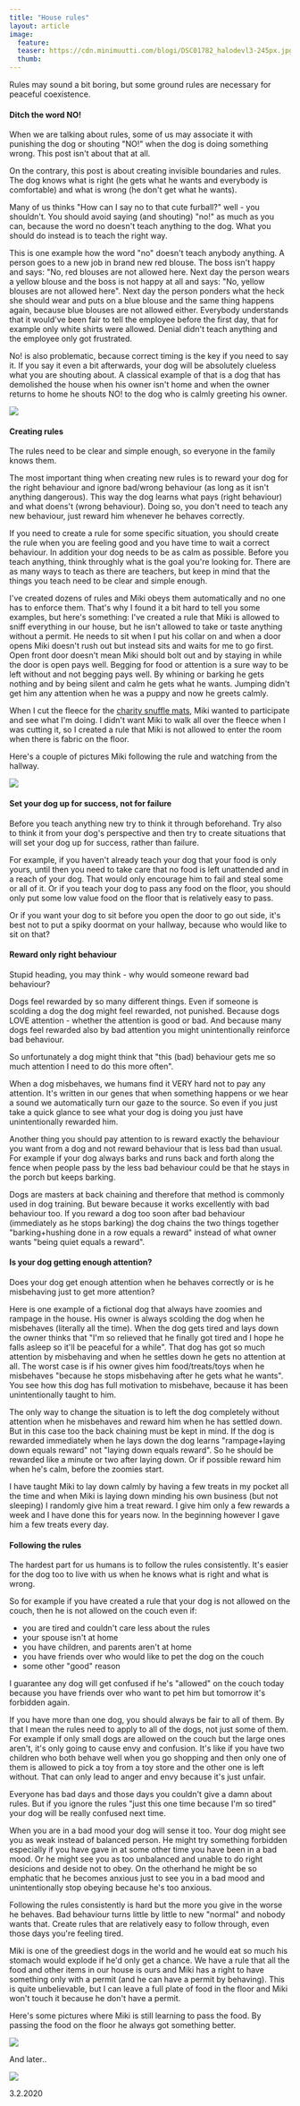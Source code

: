 ```yaml
---
title: "House rules"
layout: article
image:
  feature:
  teaser: https://cdn.minimuutti.com/blogi/DSC01782_halodevl3-245px.jpg
  thumb:
---
```


Rules may sound a bit boring, but some ground rules are necessary for peaceful coexistence.

#### Ditch the word NO!

When we are talking about rules, some of us may associate it with punishing the dog or shouting "NO!" when the dog is doing something wrong. This post isn't about that at all.

On the contrary, this post is about creating invisible boundaries and rules. The dog knows what is right (he gets what he wants and everybody is comfortable) and what is wrong (he don't get what he wants).

Many of us thinks "How can I say no to that cute furball?" well - you shouldn't. You should avoid saying (and shouting) "no!" as much as you can, because the word no doesn't teach anything to the dog. What you should do instead is to teach the right way.

This is one example how the word "no" doesn't teach anybody anything. A person goes to a new job in brand new red blouse. The boss isn't happy and says: "No, red blouses are not allowed here. Next day the person wears a yellow blouse and the boss is not happy at all and says: "No, yellow blouses are not allowed here". Next day the person ponders what the heck she should wear and puts on a blue blouse and the same thing happens again, because blue blouses are not allowed either. Everybody understands that it would've been fair to tell the employee before the first day, that for example only white shirts were allowed. Denial didn't teach anything and the employee only got frustrated.

No! is also problematic, because correct timing is the key if you need to say it. If you say it even a bit afterwards, your dog will be absolutely clueless what you are shouting about. A classical example of that is a dog that has demolished the house when his owner isn't home and when the owner returns to home he shouts NO! to the dog who is calmly greeting his owner.

![](https://cdn.minimuutti.com/blogi/20140608_090105_en-800px.jpg)

#### Creating rules

The rules need to be clear and simple enough, so everyone in the family knows them.

The most important thing when creating new rules is to reward your dog for the right behaviour and ignore bad/wrong behaviour (as long as it isn't anything dangerous). This way the dog learns what pays (right behaviour) and what doens't (wrong behaviour). Doing so, you don't need to teach any new behaviour, just reward him whenever he behaves correctly.

If you need to create a rule for some specific situation, you should create the rule when you are feeling good and you have time to wait a correct behaviour. In addition your dog needs to be as calm as possible. Before you teach anything, think throughly what is the goal you're looking for. There are as many ways to teach as there are teachers, but keep in mind that the things you teach need to be clear and simple enough. 

I've created dozens of rules and Miki obeys them automatically and no one has to enforce them. That's why I found it a bit hard to tell you some examples, but here's something: I've created a rule that Miki is allowed to sniff everything in our house, but he isn't allowed to take or taste anything without a permit. He needs to sit when I put his collar on and when a door opens Miki doesn't rush out but instead sits and waits for me to go first. Open front door doesn't mean Miki should bolt out and by staying in while the door is open pays well. Begging for food or attention is a sure way to be left without and not begging pays well. By whining or barking he gets nothing and by being silent and calm he gets what he wants. Jumping didn't get him any attention when he was a puppy and now he greets calmly.

When I cut the fleece for the [charity snuffle mats](https://minimuutti.com/en/blog/happy-holidays/), Miki wanted to participate and see what I'm doing. I didn't want Miki to walk all over the fleece when I was cutting it, so I created a rule that Miki is not allowed to enter the room when there is fabric on the floor.

Here's a couple of pictures Miki following the rule and watching from the hallway.

![](https://cdn.minimuutti.com/blogi/rules1.jpg)

#### Set your dog up for success, not for failure

Before you teach anything new try to think it through beforehand. Try also to think it from your dog's perspective and then try to create situations that will set your dog up for success, rather than failure.

For example, if you haven't already teach your dog that your food is only yours, until then you need to take care that no food is left unattended and in a reach of your dog. That would only encourage him to fail and steal some or all of it. Or if you teach your dog to pass any food on the floor, you should only put some low value food on the floor that is relatively easy to pass.

Or if you want your dog to sit before you open the door to go out side, it's best not to put a spiky doormat on your hallway, because who would like to sit on that?

#### Reward only right behaviour

Stupid heading, you may think - why would someone reward bad behaviour?

Dogs feel rewarded by so many different things. Even if someone is scolding a dog the dog might feel rewarded, not punished. Because dogs LOVE attention - whether the attention is good or bad. And because many dogs feel rewarded also by bad attention you might unintentionally reinforce bad behaviour. 

So unfortunately a dog might think that "this (bad) behaviour gets me so much attention I need to do this more often".

When a dog misbehaves, we humans find it VERY hard not to pay any attention. It's written in our genes that when something happens or we hear a sound we automatically turn our gaze to the source. So even if you just take a quick glance to see what your dog is doing you just have unintentionally rewarded him.

Another thing you should pay attention to is reward exactly the behaviour you want from a dog and not reward behaviour that is less bad than usual. For example if your dog always barks and runs back and forth along the fence when people pass by the less bad behaviour could be that he stays in the porch but keeps barking.

Dogs are masters at back chaining and therefore that method is commonly used in dog training. But beware because it works excellently with bad behaviour too. If you reward a dog too soon after bad behaviour (immediately as he stops barking) the dog chains the two things together "barking+hushing done in a row equals a reward" instead of what owner wants "being quiet equals a reward".

#### Is your dog getting enough attention?

Does your dog get enough attention when he behaves correctly or is he misbehaving just to get more attention?

Here is one example of a fictional dog that always have zoomies and rampage in the house. His owner is always scolding the dog when he misbehaves (literally all the time). When the dog gets tired and lays down the owner thinks that "I'm so relieved that he finally got tired and I hope he falls asleep so it'll be peaceful for a while". That dog has got so much attention by misbehaving and when he settles down he gets no attention at all. The worst case is if his owner gives him food/treats/toys when he misbehaves "because he stops misbehaving after he gets what he wants". You see how this dog has full motivation to misbehave, because it has been unintentionally taught to him.

The only way to change the situation is to left the dog completely without attention when he misbehaves and reward him when he has settled down. But in this case too the back chaining must be kept in mind. If the dog is rewarded immediately when he lays down the dog learns "rampage+laying down equals reward" not "laying down equals reward". So he should be rewarded like a minute or two after laying down. Or if possible reward him when he's calm, before the zoomies start.

I have taught Miki to lay down calmly by having a few treats in my pocket all the time and when Miki is laying down minding his own business (but not sleeping) I randomly give him a treat reward. I give him only a few rewards a week and I have done this for years now. In the beginning however I gave him a few treats every day.

#### Following the rules

The hardest part for us humans is to follow the rules consistently. It's easier for the dog too to live with us when he knows what is right and what is wrong.

So for example if you have created a rule that your dog is not allowed on the couch, then he is not allowed on the couch even if:

- you are tired and couldn't care less about the rules
- your spouse isn't at home
- you have children, and parents aren't at home
- you have friends over who would like to pet the dog on the couch
- some other "good" reason

I guarantee any dog will get confused if he's "allowed" on the couch today because you have friends over who want to pet him but tomorrow it's forbidden again.

If you have more than one dog, you should always be fair to all of them. By that I mean the rules need to apply to all of the dogs, not just some of them. For example if only small dogs are allowed on the couch but the large ones aren't, it's only going to cause envy and confusion. It's like if you have two children who both behave well when you go shopping and then only one of them is allowed to pick a toy from a toy store and the other one is left without. That can only lead to anger and envy because it's just unfair.

Everyone has bad days and those days you couldn't give a damn about rules. But if you ignore the rules "just this one time because I'm so tired" your dog will be really confused next time.

When you are in a bad mood your dog will sense it too. Your dog might see you as weak instead of balanced person. He might try something forbidden especially if you have gave in at some other time you have been in a bad mood. Or he might see you as too unbalanced and unable to do right desicions and deside not to obey. On the otherhand he might be so emphatic that he becomes anxious just to see you in a bad mood and unintentionally stop obeying because he's too anxious.

Following the rules consistently is hard but the more you give in the worse he behaves. Bad behaviour turns little by little to new "normal" and nobody wants that. Create rules that are relatively easy to follow through, even those days you're feeling tired. 

Miki is one of the greediest dogs in the world and he would eat so much his stomach would explode if he'd only get a chance. We have a rule that all the food and other items in our house is ours and Miki has a right to have something only with a permit (and he can have a permit by behaving). This is quite unbelievable, but I can leave a full plate of food in the floor and Miki won't touch it because he don't have a permit.

Here's some pictures where Miki is still learning to pass the food. By passing the food on the floor he always got something better.

![](https://cdn.minimuutti.com/blogi/Learning-800px.jpg)

And later.. 

![](https://cdn.minimuutti.com/blogi/Masterin-800px.jpg)

3.2.2020